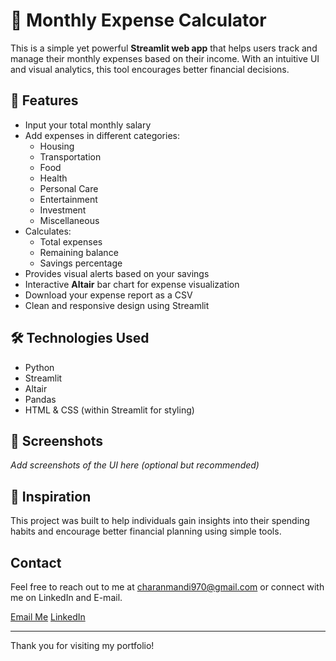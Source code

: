 # 💸 Monthly Expense Calculator

This is a simple yet powerful **Streamlit web app** that helps users track and manage their monthly expenses based on their income. With an intuitive UI and visual analytics, this tool encourages better financial decisions.

## 🚀 Features

- Input your total monthly salary
- Add expenses in different categories:
  - Housing
  - Transportation
  - Food
  - Health
  - Personal Care
  - Entertainment
  - Investment
  - Miscellaneous
- Calculates:
  - Total expenses
  - Remaining balance
  - Savings percentage
- Provides visual alerts based on your savings
- Interactive **Altair** bar chart for expense visualization
- Download your expense report as a CSV
- Clean and responsive design using Streamlit

## 🛠️ Technologies Used

- Python
- Streamlit
- Altair
- Pandas
- HTML & CSS (within Streamlit for styling)

## 📸 Screenshots

_Add screenshots of the UI here (optional but recommended)_

## 🧠 Inspiration

This project was built to help individuals gain insights into their spending habits and encourage better financial planning using simple tools.

## Contact

Feel free to reach out to me at charanmandi970@gmail.com or connect with me on LinkedIn and E-mail.

[Email Me](charanmandi970@gmail.com)
[LinkedIn](https://www.linkedin.com/in/m-charan-28108a1b6/)


---

Thank you for visiting my portfolio!
